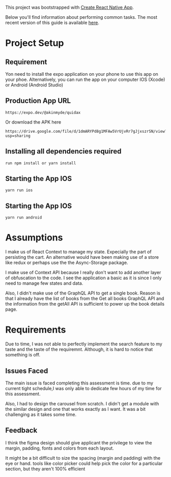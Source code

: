 This project was bootstrapped with [Create React Native App](https://github.com/react-community/create-react-native-app).

Below you'll find information about performing common tasks. The most recent version of this guide is available [here](https://github.com/react-community/create-react-native-app/blob/master/react-native-scripts/template/README.md).


# Project Setup

## Requirement
Yon need to install the expo application on your phone to use this app on your phoe.
Alternatively, you can run the app on your computer IOS (Xcode) or Android (Android Studio)

## Production App URL
```
https://expo.dev/@akinmyde/quidax
```
 Or download the APK here
 
```
https://drive.google.com/file/d/1dmARYPd8g1MFAw5VrUjvRr7gJjxszrSN/view?usp=sharing
```
 
## Installing all dependencies required
```
run npm install or yarn install
```

## Starting the App IOS
```
yarn run ios
```

## Starting the App IOS
```
yarn run android
```

# Assumptions
I make us of React Context to manage my state. Expecially the part of persisting the cart. An alternative would have been making use of a store like redux or perhaps use the the Async-Storage package.

I make use of Context API because I really don't want to add another layer of obfuscation to the code. I see the application a basic as it is since I only need to manage few states and data.

Also, I didn't make use of the GraphQL API to get a single book. Reason is that I already have the list of books from the Get all books GraphQL API and the information from the getAll API is sufficient to power up the book details page.

# Requirements
Due to time, I was not able to perfectly implement the search feature to my taste and the taste of the requiremnt. Although, it is hard to notice that something is off.

## Issues Faced
The main issue is faced completing this assessment is time. due to my current tight schedule,I was only able to dedicate few hours of my time for this assessment.

Also, I had to design the carousel from scratch. I didn't get a module with the similar design and one that works exactly as I want. It was a bit challenging as it takes some time.

## Feedback
I think the figma design should give applicant the privilege to view the margin, padding, fonts and colors from each layout.

It might be a bit difficult to size the spacing (margin and padding) with the eye or hand. tools like color picker could help pick the color for a particular section, but they aren't 100% efficient
